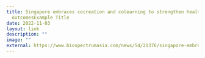 ```yaml
---
title: Singapore embraces cocreation and colearning to strengthen healthcare
  outcomesExample Title
date: 2022-11-03
layout: link
description: ""
image: ""
external: https://www.biospectrumasia.com/news/54/21376/singapore-embraces-co-creation-and-co-learning-to-strengthen-healthcare-outcomes.html
---
```

